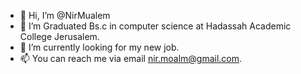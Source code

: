 - 👋 Hi, I’m @NirMualem
- 🌱 I’m Graduated Bs.c in computer science at Hadassah Academic College Jerusalem.
- 👀 I’m currently looking for my new job.
- 📫 You can reach me via email nir.moalm@gmail.com.
